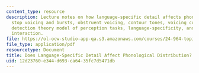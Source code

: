 ```yaml
---
content_type: resource
description: Lecture notes on how language-specific detail affects phonological distribution,
  stop voicing and bursts, obstruent voicing, contour tones, voicing contrasts, he
  detection theory model of perception tasks, language-specificity, and phonetics-phonology
  interaction.
file: https://ol-ocw-studio-app-qa.s3.amazonaws.com/courses/24-964-topics-in-phonology-phonetic-realization-fall-2006/12d23760e344d693ca6435fc7d5471db_MIT24_964F06_lec04.pdf
file_type: application/pdf
resourcetype: Document
title: Does Language-Specific Detail Affect Phonological Distribution?
uid: 12d23760-e344-d693-ca64-35fc7d5471db
---
```

